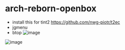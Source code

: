 # arch-reborn-openbox
- install this for tint2 https://github.com/nwg-piotr/t2ec
- jgmenu
- btop 
![image](https://user-images.githubusercontent.com/66816413/213969243-0359239a-e3d6-473f-99ee-bec1e82242ef.png)


![image](https://user-images.githubusercontent.com/66816413/213969731-29f558b1-d05f-4580-95ef-e5e44258358d.png)

